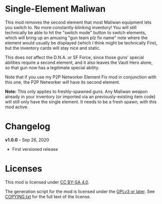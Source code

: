 Single-Element Maliwan
======================

This mod removes the second element that most Maliwan equipment lets you switch
to.  No more constantly-blinking inventory!  You will still technically be able
to hit the "switch mode" button to switch elements, which will bring up an amusing
"gun team plz fix name" note where the element would usually be displayed (which
I think might be technically Fire), but the inventory cards will stay nice and static.

This does *not* affect the D.N.A. or SF Force, since those guns' special abilities
require a second element, and it also leaves the Vault Hero alone, so that gun
now has a legitimate special ability.

Note that if you use my P2P Networker Element Fix mod in conjunction with this one,
the P2P Networker *will* have its second element.

**Note:** This only applies to freshly-spawned guns.  Any Maliwan weapon
already in your inventory (or imported via an previously-existing item code) will
still only have the single element.  It needs to be a fresh spawn, with this
mod active.

Changelog
=========

**v1.0.0** - Sep 26, 2020
 * First versioned release
 
Licenses
========

This mod is licensed under [CC BY-SA 4.0](https://creativecommons.org/licenses/by-sa/4.0/).

The generation script for the mod is licensed under the
[GPLv3 or later](https://www.gnu.org/licenses/quick-guide-gplv3.html).
See [COPYING.txt](../../COPYING.txt) for the full text of the license.

